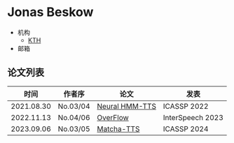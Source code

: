 # Jonas Beskow

- 机构
  - [KTH](../Models/TTS2_Acoustic/2021.08.30_Neural_HMM_TTS.md)
- 邮箱

## 论文列表

| 时间 | 作者序 | 论文 | 发表 |
|:-:|:-:|---|---|
| 2021.08.30 | No.03/04 | [Neural HMM-TTS](../Models/TTS2_Acoustic/2021.08.30_Neural_HMM_TTS.md) | ICASSP 2022 |
| 2022.11.13 | No.04/06 | [OverFlow](../Models/TTS2_Acoustic/2022.11.13_OverFlow.md) | InterSpeech 2023 |
| 2023.09.06 | No.03/05 | [Matcha-TTS](../Models/Flow/2023.09.06_Matcha-TTS.md) | ICASSP 2024 |